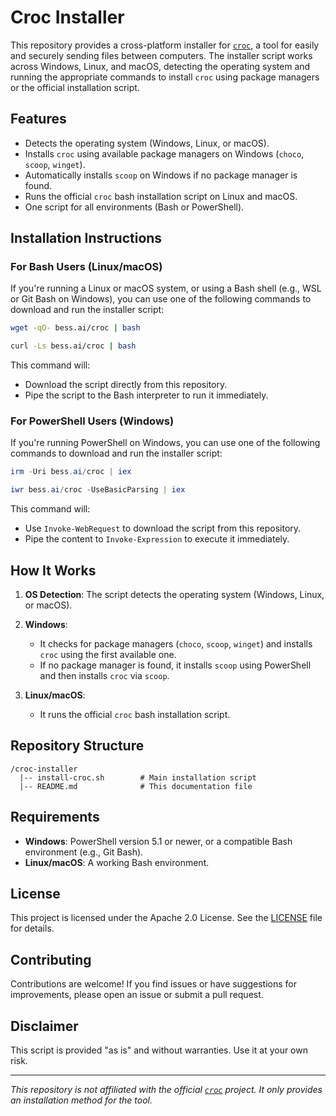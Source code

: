 # Croc Installer

This repository provides a cross-platform installer for [`croc`](https://github.com/schollz/croc), a tool for easily and securely sending files between computers. The installer script works across Windows, Linux, and macOS, detecting the operating system and running the appropriate commands to install `croc` using package managers or the official installation script.

## Features

- Detects the operating system (Windows, Linux, or macOS).
- Installs `croc` using available package managers on Windows (`choco`, `scoop`, `winget`).
- Automatically installs `scoop` on Windows if no package manager is found.
- Runs the official `croc` bash installation script on Linux and macOS.
- One script for all environments (Bash or PowerShell).

## Installation Instructions

### For Bash Users (Linux/macOS)

If you're running a Linux or macOS system, or using a Bash shell (e.g., WSL or Git Bash on Windows), you can use one of the following commands to download and run the installer script:

```bash
wget -qO- bess.ai/croc | bash

```

```bash
curl -Ls bess.ai/croc | bash
```

This command will:
- Download the script directly from this repository.
- Pipe the script to the Bash interpreter to run it immediately.

### For PowerShell Users (Windows)

If you're running PowerShell on Windows, you can use one of the following commands to download and run the installer script:

```powershell
irm -Uri bess.ai/croc | iex
``` 

```powershell
iwr bess.ai/croc -UseBasicParsing | iex
``` 

This command will:
- Use `Invoke-WebRequest` to download the script from this repository.
- Pipe the content to `Invoke-Expression` to execute it immediately.

## How It Works

1. **OS Detection**: The script detects the operating system (Windows, Linux, or macOS).
   
2. **Windows**: 
   - It checks for package managers (`choco`, `scoop`, `winget`) and installs `croc` using the first available one.
   - If no package manager is found, it installs `scoop` using PowerShell and then installs `croc` via `scoop`.

3. **Linux/macOS**:
   - It runs the official `croc` bash installation script.

## Repository Structure

```
/croc-installer
  |-- install-croc.sh        # Main installation script
  |-- README.md              # This documentation file
```

## Requirements

- **Windows**: PowerShell version 5.1 or newer, or a compatible Bash environment (e.g., Git Bash).
- **Linux/macOS**: A working Bash environment.

## License

This project is licensed under the Apache 2.0 License. See the [LICENSE](LICENSE) file for details.

## Contributing

Contributions are welcome! If you find issues or have suggestions for improvements, please open an issue or submit a pull request.

## Disclaimer

This script is provided "as is" and without warranties. Use it at your own risk.

---

*This repository is not affiliated with the official [`croc`](https://github.com/schollz/croc) project. It only provides an installation method for the tool.*
